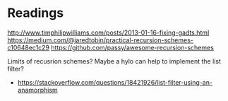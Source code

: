 # Readings

http://www.timphilipwilliams.com/posts/2013-01-16-fixing-gadts.html
https://medium.com/@jaredtobin/practical-recursion-schemes-c10648ec1c29
https://github.com/passy/awesome-recursion-schemes

Limits of recusrion schemes? Maybe a hylo can help to implement the list filter?

-  https://stackoverflow.com/questions/18421926/list-filter-using-an-anamorphism